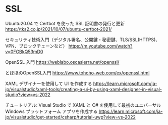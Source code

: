 # SSL
Ubuntu20.04 で Certbot を使った SSL 証明書の発行と更新
https://tks2.co.jp/2021/10/07/ubuntu-certbot-2021/

セキュリティ技術入門（デジタル署名、公開鍵・秘密鍵、TLS/SSL(HTTPS)、VPN、ブロックチェーンなど）
https://m.youtube.com/watch?v=0FGBkQ53mD0

OpenSSL 入門
https://weblabo.oscasierra.net/openssl/

とほほのOpenSSL入門
https://www.tohoho-web.com/ex/openssl.html

XAML デザイナーを使用して UI を作成する
https://learn.microsoft.com/ja-jp/visualstudio/xaml-tools/creating-a-ui-by-using-xaml-designer-in-visual-studio?view=vs-2022

チュートリアル: Visual Studio で XAML と C# を使用して最初のユニバーサル Windows プラットフォーム アプリを作成する
https://learn.microsoft.com/ja-jp/visualstudio/get-started/csharp/tutorial-uwp?view=vs-2022
